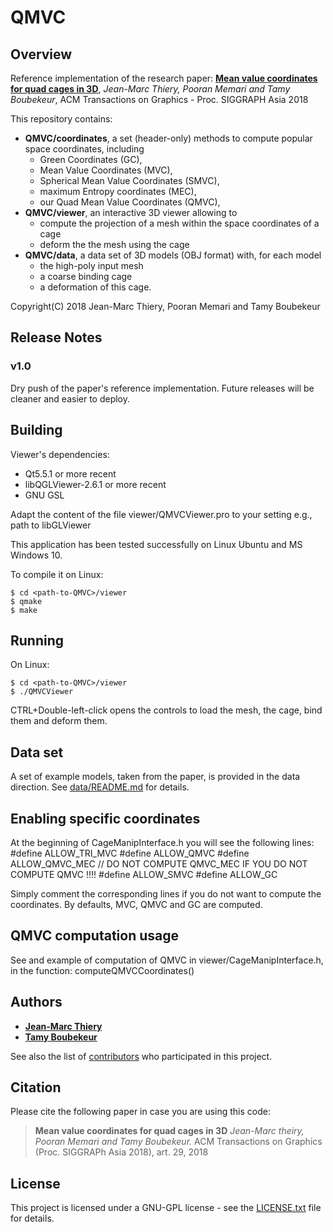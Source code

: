 # QMVC #

## Overview ##

Reference implementation of the research paper: [**Mean value coordinates for quad cages in 3D**](https://www.telecom-paristech.fr/~boubek/papers/QMVC), *Jean-Marc Thiery, Pooran Memari and Tamy Boubekeur*, ACM Transactions on Graphics - Proc. SIGGRAPH Asia 2018 

This repository contains:
* **QMVC/coordinates**, a set (header-only) methods to compute popular space coordinates, including
	* Green Coordinates (GC),
	* Mean Value Coordinates (MVC),
	* Spherical Mean Value Coordinates (SMVC),
	* maximum Entropy coordinates (MEC),
	* our Quad Mean Value Coordinates (QMVC),
* **QMVC/viewer**, an interactive 3D viewer allowing to
	* compute the projection of a mesh within the space coordinates of a cage
	* deform the the mesh using the cage
* **QMVC/data**, a data set of 3D models (OBJ format) with, for each model
	* the high-poly input mesh 
	* a coarse binding cage 
	* a deformation of this cage. 

Copyright(C) 2018
Jean-Marc Thiery, Pooran Memari and Tamy Boubekeur

## Release Notes ##

### v1.0 ###

Dry push of the paper's reference implementation. Future releases will be cleaner and easier to deploy. 

## Building ##

Viewer's dependencies:
- Qt5.5.1 or more recent
- libQGLViewer-2.6.1 or more recent
- GNU GSL

Adapt the content of the file viewer/QMVCViewer.pro to your setting e.g., path to libGLViewer

This application has been tested successfully on Linux Ubuntu and MS Windows 10. 

To compile it on Linux:
```
$ cd <path-to-QMVC>/viewer
$ qmake 
$ make
```

## Running ##

On Linux:
```
$ cd <path-to-QMVC>/viewer
$ ./QMVCViewer 
```

CTRL+Double-left-click opens the controls to load the mesh, the cage, bind them and deform them. 

## Data set ##

A set of example models, taken from the paper, is provided in the data direction. See [data/README.md](data/README.md) for details. 

## Enabling specific coordinates ##

At the beginning of CageManipInterface.h
you will see the following lines:
#define ALLOW_TRI_MVC
#define ALLOW_QMVC
#define ALLOW_QMVC_MEC // DO NOT COMPUTE QMVC_MEC IF YOU DO NOT COMPUTE QMVC !!!!
#define ALLOW_SMVC
#define ALLOW_GC

Simply comment the corresponding lines if you do not want to compute the coordinates. By defaults, MVC, QMVC and GC are computed.

## QMVC computation usage ##

See and example of computation of QMVC in viewer/CageManipInterface.h, in the function: computeQMVCCoordinates()


## Authors

* [**Jean-Marc Thiery**](https://www.telecom-paristech.fr/~thiery/) 
* [**Tamy Boubekeur**](https://www.telecom-paristech.fr/~boubek)

See also the list of [contributors](https://github.com/superboubek/QMVC/contributors) who participated in this project.

## Citation

Please cite the following paper in case you are using this code:
>**Mean value coordinates for quad cages in 3D** *Jean-Marc theiry, Pooran Memari and Tamy Boubekeur.* ACM Transactions on Graphics (Proc. SIGGRAPh Asia 2018), art. 29, 2018

## License

This project is licensed under a GNU-GPL license - see the [LICENSE.txt](LICENSE.txt) file for details.

